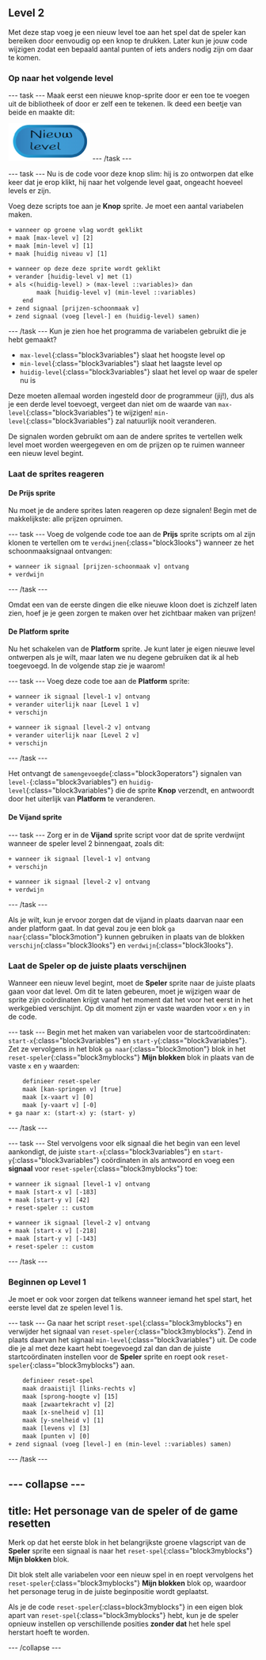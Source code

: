 ## Level 2

Met deze stap voeg je een nieuw level toe aan het spel dat de speler kan bereiken door eenvoudig op een knop te drukken. Later kun je jouw code wijzigen zodat een bepaald aantal punten of iets anders nodig zijn om daar te komen.

### Op naar het volgende level

\--- task \--- Maak eerst een nieuwe knop-sprite door er een toe te voegen uit de bibliotheek of door er zelf een te tekenen. Ik deed een beetje van beide en maakte dit:

![De knop-sprite om van level te wisselen](images/levelButton.png) \--- /task \---

\--- task \--- Nu is de code voor deze knop slim: hij is zo ontworpen dat elke keer dat je erop klikt, hij naar het volgende level gaat, ongeacht hoeveel levels er zijn.

Voeg deze scripts toe aan je **Knop** sprite. Je moet een aantal variabelen maken.

```blocks3
+ wanneer op groene vlag wordt geklikt
+ maak [max-level v] [2]
+ maak [min-level v] [1]
+ maak [huidig niveau v] [1]
```

```blocks3
+ wanneer op deze deze sprite wordt geklikt
+ verander [huidig-level v] met (1)
+ als <(huidig-level) > (max-level ::variables)> dan
        maak [huidig-level v] (min-level ::variables)
    end
+ zend signaal [prijzen-schoonmaak v]
+ zend signaal (voeg [level-] en (huidig-level) samen)
```

\--- /task \--- Kun je zien hoe het programma de variabelen gebruikt die je hebt gemaakt?

+ `max-level`{:class="block3variables"} slaat het hoogste level op
+ `min-level`{:class="block3variables"} slaat het laagste level op
+ `huidig-level`{:class="block3variables"} slaat het level op waar de speler nu is

Deze moeten allemaal worden ingesteld door de programmeur \(jij!\), dus als je een derde level toevoegt, vergeet dan niet om de waarde van `max-level`{:class="block3variables"} te wijzigen! `min-level`{:class="block3variables"} zal natuurlijk nooit veranderen.

De signalen worden gebruikt om aan de andere sprites te vertellen welk level moet worden weergegeven en om de prijzen op te ruimen wanneer een nieuw level begint.

### Laat de sprites reageren

#### De **Prijs** sprite

Nu moet je de andere sprites laten reageren op deze signalen! Begin met de makkelijkste: alle prijzen opruimen.

\--- task \--- Voeg de volgende code toe aan de **Prijs** sprite scripts om al zijn klonen te vertellen om te `verdwijnen`{:class="block3looks"} wanneer ze het schoonmaaksignaal ontvangen:

```blocks3
+ wanneer ik signaal [prijzen-schoonmaak v] ontvang
+ verdwijn
```

\--- /task \---

Omdat een van de eerste dingen die elke nieuwe kloon doet is zichzelf laten zien, hoef je je geen zorgen te maken over het zichtbaar maken van prijzen!

#### De **Platform** sprite

Nu het schakelen van de **Platform** sprite. Je kunt later je eigen nieuwe level ontwerpen als je wilt, maar laten we nu degene gebruiken dat ik al heb toegevoegd. In de volgende stap zie je waarom!

\--- task \--- Voeg deze code toe aan de **Platform** sprite:

```blocks3
+ wanneer ik signaal [level-1 v] ontvang
+ verander uiterlijk naar [Level 1 v]
+ verschijn
```

```blocks3
+ wanneer ik signaal [level-2 v] ontvang
+ verander uiterlijk naar [Level 2 v]
+ verschijn
```

\--- /task \---

Het ontvangt de `samengevoegde`{:class="block3operators"} signalen van `level-`{:class="block3variables"} en `huidig-level`{:class="block3variables"} die de sprite **Knop** verzendt, en antwoordt door het uiterlijk van **Platform** te veranderen.

#### De **Vijand** sprite

\--- task \--- Zorg er in de **Vijand** sprite script voor dat de sprite verdwijnt wanneer de speler level 2 binnengaat, zoals dit:

```blocks3
+ wanneer ik signaal [level-1 v] ontvang
+ verschijn
```

```blocks3
+ wanneer ik signaal [level-2 v] ontvang
+ verdwijn
```

\--- /task \---

Als je wilt, kun je ervoor zorgen dat de vijand in plaats daarvan naar een ander platform gaat. In dat geval zou je een blok `ga naar`{:class="block3motion"} kunnen gebruiken in plaats van de blokken `verschijn`{:class="block3looks"} en `verdwijn`{:class="block3looks"}.

### Laat de **Speler** op de juiste plaats verschijnen

Wanneer een nieuw level begint, moet de **Speler** sprite naar de juiste plaats gaan voor dat level. Om dit te laten gebeuren, moet je wijzigen waar de sprite zijn coördinaten krijgt vanaf het moment dat het voor het eerst in het werkgebied verschijnt. Op dit moment zijn er vaste waarden voor `x` en `y` in de code.

\--- task \--- Begin met het maken van variabelen voor de startcoördinaten: `start-x`{:class="block3variables"} en `start-y`{:class="block3variables"}. Zet ze vervolgens in het blok `ga naar`{:class="block3motion"} blok in het `reset-speler`{:class="block3myblocks"} **Mijn blokken** blok in plaats van de vaste `x` en `y` waarden:

```blocks3
    definieer reset-speler
    maak [kan-springen v] [true]
    maak [x-vaart v] [0]
    maak [y-vaart v] [-0]
+ ga naar x: (start-x) y: (start- y)
```

\--- /task \---

\--- task \--- Stel vervolgens voor elk signaal die het begin van een level aankondigt, de juiste `start-x`{:class="block3variables"} en `start-y`{:class="block3variables"} coördinaten in als antwoord en voeg een **signaal** voor `reset-speler`{:class="block3myblocks"} toe:

```blocks3
+ wanneer ik signaal [level-1 v] ontvang
+ maak [start-x v] [-183]
+ maak [start-y v] [42]
+ reset-speler :: custom
```

```blocks3
+ wanneer ik signaal [level-2 v] ontvang
+ maak [start-x v] [-218]
+ maak [start-y v] [-143]
+ reset-speler :: custom
```

\--- /task \---

### Beginnen op Level 1

Je moet er ook voor zorgen dat telkens wanneer iemand het spel start, het eerste level dat ze spelen level 1 is.

\--- task \--- Ga naar het script `reset-spel`{:class="block3myblocks"} en verwijder het signaal van `reset-speler`{:class="block3myblocks"}. Zend in plaats daarvan het signaal `min-level`{:class="block3variables"} uit. De code die je al met deze kaart hebt toegevoegd zal dan dan de juiste startcoördinaten instellen voor de **Speler** sprite en roept ook `reset-speler`{:class="block3myblocks"} aan.

```blocks3
    definieer reset-spel
    maak draaistijl [links-rechts v]
    maak [sprong-hoogte v] [15]
    maak [zwaartekracht v] [2]
    maak [x-snelheid v] [1]
    maak [y-snelheid v] [1]
    maak [levens v] [3]
    maak [punten v] [0]
+ zend signaal (voeg [level-] en (min-level ::variables) samen)
```

\--- /task \---

## \--- collapse \---

## title: Het personage van de speler of de game resetten

Merk op dat het eerste blok in het belangrijkste groene vlagscript van de **Speler** sprite een signaal is naar het `reset-spel`{:class="block3myblocks"} **Mijn blokken** blok.

Dit blok stelt alle variabelen voor een nieuw spel in en roept vervolgens het `reset-speler`{:class="block3myblocks"} **Mijn blokken** blok op, waardoor het personage terug in de juiste beginpositie wordt geplaatst.

Als je de code `reset-speler`{:class=block3myblocks"} in een eigen blok apart van `reset-spel`{:class="block3myblocks"} hebt, kun je de speler opnieuw instellen op verschillende posities **zonder dat** het hele spel herstart hoeft te worden.

\--- /collapse \---